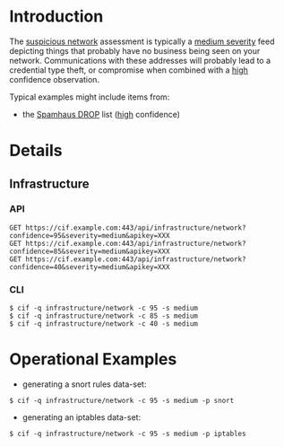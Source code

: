 

# Introduction #
The [suspicious network](TaxonomyImpact#Networks.md) assessment is typically a [medium severity](TaxonomySeverity#Medium.md) feed depicting things that probably have no business being seen on your network. Communications with these addresses will probably lead to a credential type theft, or compromise when combined with a [high](TaxonomyConfidence#85_-_94.md) confidence observation.

Typical examples might include items from:
  * the [Spamhaus DROP](http://www.spamhaus.org/drop/) list ([high](TaxonomyConfidence#95_-_100.md) confidence)

# Details #
## Infrastructure ##
### API ###
```
GET https://cif.example.com:443/api/infrastructure/network?confidence=95&severity=medium&apikey=XXX
GET https://cif.example.com:443/api/infrastructure/network?confidence=85&severity=medium&apikey=XXX
GET https://cif.example.com:443/api/infrastructure/network?confidence=40&severity=medium&apikey=XXX
```

### CLI ###
```
$ cif -q infrastructure/network -c 95 -s medium
$ cif -q infrastructure/network -c 85 -s medium
$ cif -q infrastructure/network -c 40 -s medium
```
# Operational Examples #
  * generating a snort rules data-set:
```
$ cif -q infrastructure/network -c 95 -s medium -p snort
```
  * generating an iptables data-set:
```
$ cif -q infrastructure/network -c 95 -s medium -p iptables
```